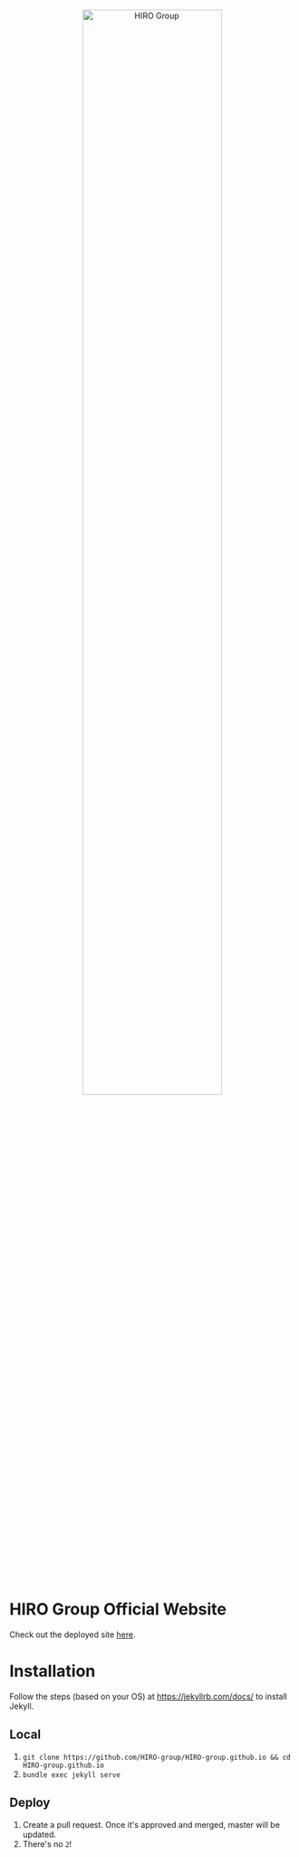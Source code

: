 <br>
<p align="center">
  <img alt="HIRO Group" src="https://hiro-group.ronc.one/img/logo-long-white-text.svg" width="70%"/>
</p>
<br>

# HIRO Group Official Website

Check out the deployed site [here](hiro-group.ronc.one/).

# Installation

Follow the steps (based on your OS) at https://jekyllrb.com/docs/
to install Jekyll.

## Local

1. `git clone https://github.com/HIRO-group/HIRO-group.github.io && cd HIRO-group.github.io`
2. `bundle exec jekyll serve`

## Deploy

1. Create a pull request. Once it's approved and merged, master will be updated.
2. There's no `2`!

